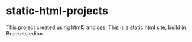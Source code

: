 # static-html-projects

This project created using html5 and css. This is a static html site, 
build in Brackets editor.

